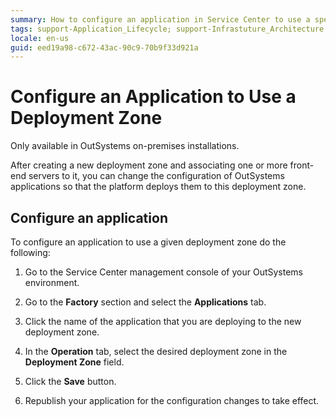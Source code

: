 ```yaml
---
summary: How to configure an application in Service Center to use a specific deployment zone.
tags: support-Application_Lifecycle; support-Infrastuture_Architecture
locale: en-us
guid: eed19a98-c672-43ac-90c9-70b9f33d921a
---
```


# Configure an Application to Use a Deployment Zone

<div class="info" markdown="1">

Only available in OutSystems on-premises installations.

</div>

After creating a new deployment zone and associating one or more front-end servers to it, you can change the configuration of OutSystems applications so that the platform deploys them to this deployment zone.

## Configure an application

To configure an application to use a given deployment zone do the following:

1. Go to the Service Center management console of your OutSystems environment.

1. Go to the **Factory** section and select the **Applications** tab.

1. Click the name of the application that you are deploying to the new deployment zone.

1. In the **Operation** tab, select the desired deployment zone in the **Deployment Zone** field.

1. Click the **Save** button.

1. Republish your application for the configuration changes to take effect.
